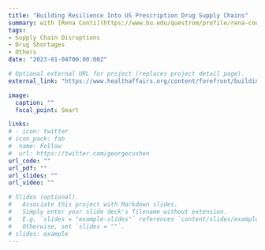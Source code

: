 ```yaml
---
title: "Building Resilience Into US Prescription Drug Supply Chains"
summary: with [Rena Conti](https://www.bu.edu/questrom/profile/rena-conti/), [Marta Wosińska](https://www.brookings.edu/experts/marta-wosinska/), [Ergun Ozlem](https://coe.northeastern.edu/people/ergun-ozlem/), [Wallace Hopp](https://michiganross.umich.edu/faculty-research/faculty/wally-hopp), and [Erin Fox](https://pharmacyservices.utah.edu/residency/drug-info-staff). *Health Affairs Forefront*
tags:
- Supply Chain Disruptions
- Drug Shortages
- Others
date: "2023-01-04T00:00:00Z"

# Optional external URL for project (replaces project detail page).
external_link: "https://www.healthaffairs.org/content/forefront/building-resilience-into-us-prescription-drug-supply-chains"

image:
  caption: ""
  focal_point: Smart

links:
# - icon: twitter
# icon_pack: fab
#  name: Follow
#  url: https://twitter.com/georgecushen
url_code: ""
url_pdf: ""
url_slides: ""
url_video: ""

# Slides (optional).
#   Associate this project with Markdown slides.
#   Simply enter your slide deck's filename without extension.
#   E.g. `slides = "example-slides"` references `content/slides/example-slides.md`.
#   Otherwise, set `slides = ""`.
# slides: example
---
```


